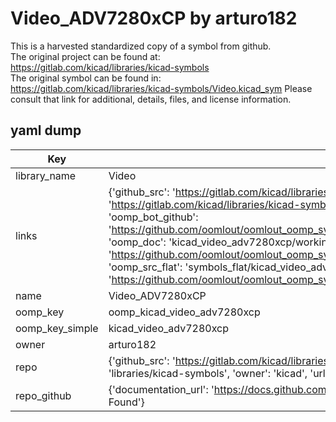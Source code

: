 # Video_ADV7280xCP by arturo182  
This is a harvested standardized copy of a symbol from github.  
The original project can be found at:  
https://gitlab.com/kicad/libraries/kicad-symbols  
The original symbol can be found in:
https://gitlab.com/kicad/libraries/kicad-symbols/Video.kicad_sym
Please consult that link for additional, details, files, and license information.  
## yaml dump  
| Key | Value |  
| --- | --- |  
| library_name | Video |  
| links | {'github_src': 'https://gitlab.com/kicad/libraries/kicad-symbols/Video.kicad_sym', 'github_src_repo': 'https://gitlab.com/kicad/libraries/kicad-symbols', 'oomp_bot': 'kicad_video_adv7280xcp/working', 'oomp_bot_github': 'https://github.com/oomlout/oomlout_oomp_symbol_bot/tree/main/kicad_video_adv7280xcp/working', 'oomp_doc': 'kicad_video_adv7280xcp/working', 'oomp_doc_github': 'https://github.com/oomlout/oomlout_oomp_symbol_doc/tree/main/kicad_video_adv7280xcp/working', 'oomp_src_flat': 'symbols_flat/kicad_video_adv7280xcp/working', 'oomp_src_flat_github': 'https://github.com/oomlout/oomlout_oomp_symbol_src/tree/main/kicad_video_adv7280xcp/working'} |  
| name | Video_ADV7280xCP |  
| oomp_key | oomp_kicad_video_adv7280xcp |  
| oomp_key_simple | kicad_video_adv7280xcp |  
| owner | arturo182 |  
| repo | {'github_src': 'https://gitlab.com/kicad/libraries/kicad-symbols/Video.kicad_sym', 'name': 'libraries/kicad-symbols', 'owner': 'kicad', 'url': 'https://gitlab.com/kicad/libraries/kicad-symbols'} |  
| repo_github | {'documentation_url': 'https://docs.github.com/rest/repos/repos#get-a-repository', 'message': 'Not Found'} |  

